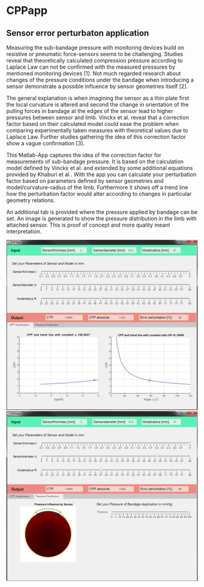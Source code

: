 # CPPapp
## Sensor error perturbaton application

Measuring the sub-bandage pressure with monitoring devices build on resistive or pneumatic force-sensors seems to be challenging. Studies reveal that theoretically calculated compression pressure according to Laplace Law can not be confirmed with the measured pressures by mentioned monitoring devices [1]. Not much regarded research about changes of the pressure conditions under the bandage when introducing a sensor demonstrate a possible influence by sensor geometries itself [2].

The general explanation is when imagining the sensor as a thin plate first the local curvature is altered and second the change in orientation of the pulling forces in bandage at the edges of the sensor lead to higher pressures between sensor and limb. Vinckx et al. reveal that a correction factor based on their calculated model could ease the problem when comparing experimentally taken measures with theoretical values due to Laplace Law. Further studies gathering the idea of this correction factor show a vague confirmation [3].

This Matlab-App captures the idea of the correction factor for measurements of sub-bandage pressure. It is based on the calculation model defined by Vinckx et al. and extended by some additional equations provided by Khaburi et al.. With the app you can calculate your perturbation factor based on parameters defined by sensor geometries and model/curvature-radius of the limb. Furthermore it shows off a trend line how the perturbation factor would alter according to changes in particular geometry relations.

An additional tab is provided where the pressure applied by bandage can be set. An image is generated to show the pressure distribution in the limb with attached sensor. This is proof of concept and more quality meant interpretation.

![](/cppapp-screenshot1.jpg)
![](/cppapp-screenshot2.jpg)
